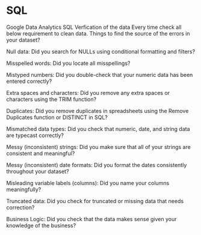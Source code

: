 # SQL
Google Data Analytics SQL
Verfication of the data 
Every time check all below requirement to clean data.
Things to find the source of the errors in your dataset?

Null data: Did you search for NULLs using conditional formatting and filters?

Misspelled words: Did you locate all misspellings?

Mistyped numbers: Did you double-check that your numeric data has been entered correctly?

Extra spaces and characters: Did you remove any extra spaces or characters using the TRIM function?

Duplicates: Did you remove duplicates in spreadsheets using the Remove Duplicates function or DISTINCT in SQL?

Mismatched data types: Did you check that numeric, date, and string data are typecast correctly?

Messy (inconsistent) strings: Did you make sure that all of your strings are consistent and meaningful?

Messy (inconsistent) date formats: Did you format the dates consistently throughout your dataset?

Misleading variable labels (columns): Did you name your columns meaningfully?

Truncated data: Did you check for truncated or missing data that needs correction?

Business Logic: Did you check that the data makes sense given your knowledge of the business? 
